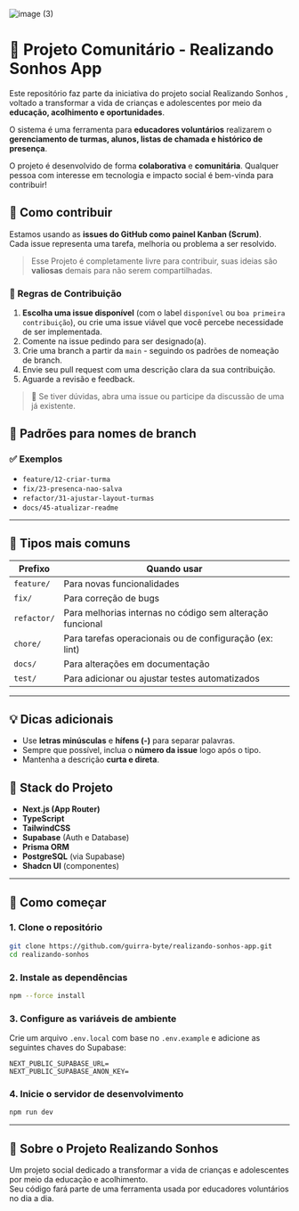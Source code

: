![image (3)](https://github.com/user-attachments/assets/56145d79-2fcc-4386-86ac-694c767303cd)

# 🧪 Projeto Comunitário - Realizando Sonhos App

Este repositório faz parte da iniciativa do projeto social  <a src="https://www.realizandosonhos.org.br/">Realizando Sonhos</a> , voltado a transformar a vida de crianças e adolescentes por meio da **educação, acolhimento e oportunidades**.  

O sistema é uma ferramenta para **educadores voluntários** realizarem o **gerenciamento de turmas, alunos, listas de chamada e histórico de presença**.

O projeto é desenvolvido de forma **colaborativa** e **comunitária**. Qualquer pessoa com interesse em tecnologia e impacto social é bem-vinda para contribuir!

## 📌 Como contribuir

Estamos usando as **issues do GitHub como painel Kanban (Scrum)**.  
Cada issue representa uma tarefa, melhoria ou problema a ser resolvido.

> Esse Projeto é completamente livre para contribuir, suas ideias são **valiosas** demais para não serem compartilhadas.

### 🪪 Regras de Contribuição

1. **Escolha uma issue disponível** (com o label `disponível` ou `boa primeira contribuição`), ou crie uma issue viável que você percebe necessidade de ser implementada.
2. Comente na issue pedindo para ser designado(a).
3. Crie uma branch a partir da `main` - seguindo os padrões de nomeação de branch.
5. Envie seu pull request com uma descrição clara da sua contribuição.
6. Aguarde a revisão e feedback.

> 💬 Se tiver dúvidas, abra uma issue ou participe da discussão de uma já existente.

## 📂 Padrões para nomes de branch
### ✅ Exemplos

- `feature/12-criar-turma`
- `fix/23-presenca-nao-salva`
- `refactor/31-ajustar-layout-turmas`
- `docs/45-atualizar-readme`

---

## 📌 Tipos mais comuns

| Prefixo     | Quando usar                                                |
|-------------|-------------------------------------------------------------|
| `feature/`  | Para novas funcionalidades                                  |
| `fix/`      | Para correção de bugs                                       |
| `refactor/` | Para melhorias internas no código sem alteração funcional   |
| `chore/`    | Para tarefas operacionais ou de configuração (ex: lint)     |
| `docs/`     | Para alterações em documentação                             |
| `test/`     | Para adicionar ou ajustar testes automatizados              |

---

## 💡 Dicas adicionais

- Use **letras minúsculas** e **hífens (-)** para separar palavras.
- Sempre que possível, inclua o **número da issue** logo após o tipo.
- Mantenha a descrição **curta e direta**.

## 🧱 Stack do Projeto

- **Next.js (App Router)**
- **TypeScript**
- **TailwindCSS**
- **Supabase** (Auth e Database)
- **Prisma ORM**
- **PostgreSQL** (via Supabase)
- **Shadcn UI** (componentes)

---


## 🚀 Como começar

### 1. **Clone o repositório**

   ```bash
   git clone https://github.com/guirra-byte/realizando-sonhos-app.git
   cd realizando-sonhos
   ```

### 2. Instale as dependências

```bash
npm --force install
```

### 3. Configure as variáveis de ambiente

Crie um arquivo `.env.local` com base no `.env.example` e adicione as seguintes chaves do Supabase:

```env
NEXT_PUBLIC_SUPABASE_URL=
NEXT_PUBLIC_SUPABASE_ANON_KEY=
```

### 4. Inicie o servidor de desenvolvimento

```bash
npm run dev
```

---

## 💙 Sobre o Projeto Realizando Sonhos

Um projeto social dedicado a transformar a vida de crianças e adolescentes por meio da educação e acolhimento.  
Seu código fará parte de uma ferramenta usada por educadores voluntários no dia a dia.
